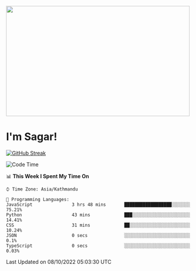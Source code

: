 
<img src="https://media.giphy.com/media/3ornk57KwDXf81rjWM/giphy.gif" width="500" height="300" frameBorder="0" class="giphy-embed" allowFullScreen></img>

#   I'm Sagar!
[![GitHub Streak](https://github-readme-streak-stats.herokuapp.com/?user=sgr2848)](https://git.io/streak-stats)
<!--START_SECTION:waka-->
![Code Time](http://img.shields.io/badge/Code%20Time-2%2C885%20hrs%2042%20mins-blue)

📊 **This Week I Spent My Time On** 

```text
⌚︎ Time Zone: Asia/Kathmandu

💬 Programming Languages: 
JavaScript               3 hrs 48 mins       ██████████████████░░░░░░░   75.21% 
Python                   43 mins             ███░░░░░░░░░░░░░░░░░░░░░░   14.41% 
CSS                      31 mins             ██░░░░░░░░░░░░░░░░░░░░░░░   10.24% 
JSON                     0 secs              ░░░░░░░░░░░░░░░░░░░░░░░░░   0.1% 
TypeScript               0 secs              ░░░░░░░░░░░░░░░░░░░░░░░░░   0.03%

```


 Last Updated on 08/10/2022 05:03:30 UTC
<!--END_SECTION:waka-->
